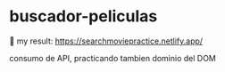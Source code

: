 # buscador-peliculas

👋 my result: https://searchmoviepractice.netlify.app/

consumo de API, practicando tambien dominio del DOM
